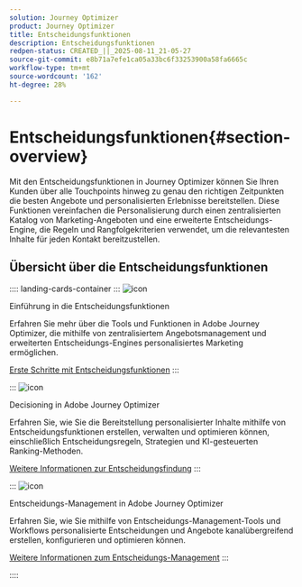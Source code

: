 ```yaml
---
solution: Journey Optimizer
product: Journey Optimizer
title: Entscheidungsfunktionen
description: Entscheidungsfunktionen
redpen-status: CREATED_||_2025-08-11_21-05-27
source-git-commit: e8b71a7efe1ca05a33bc6f33253900a58fa6665c
workflow-type: tm+mt
source-wordcount: '162'
ht-degree: 28%

---
```



# Entscheidungsfunktionen{#section-overview}

Mit den Entscheidungsfunktionen in Journey Optimizer können Sie Ihren Kunden über alle Touchpoints hinweg zu genau den richtigen Zeitpunkten die besten Angebote und personalisierten Erlebnisse bereitstellen. Diese Funktionen vereinfachen die Personalisierung durch einen zentralisierten Katalog von Marketing-Angeboten und eine erweiterte Entscheidungs-Engine, die Regeln und Rangfolgekriterien verwendet, um die relevantesten Inhalte für jeden Kontakt bereitzustellen.

## Übersicht über die Entscheidungsfunktionen

:::: landing-cards-container
:::
![icon](https://cdn.experienceleague.adobe.com/icons/book.svg?lang=de)

Einführung in die Entscheidungsfunktionen

Erfahren Sie mehr über die Tools und Funktionen in Adobe Journey Optimizer, die mithilfe von zentralisiertem Angebotsmanagement und erweiterten Entscheidungs-Engines personalisiertes Marketing ermöglichen.

[Erste Schritte mit Entscheidungsfunktionen](../using/experience-decisioning/gs-decision.md)
:::

:::
![icon](https://cdn.experienceleague.adobe.com/icons/puzzle-piece.svg?lang=de)

Decisioning in Adobe Journey Optimizer

Erfahren Sie, wie Sie die Bereitstellung personalisierter Inhalte mithilfe von Entscheidungsfunktionen erstellen, verwalten und optimieren können, einschließlich Entscheidungsregeln, Strategien und KI-gesteuerten Ranking-Methoden.

[Weitere Informationen zur Entscheidungsfindung](experience-decisioning-landing-page.md)
:::

:::
![icon](https://cdn.experienceleague.adobe.com/icons/gear.svg?lang=de)

Entscheidungs-Management in Adobe Journey Optimizer

Erfahren Sie, wie Sie mithilfe von Entscheidungs-Management-Tools und Workflows personalisierte Entscheidungen und Angebote kanalübergreifend erstellen, konfigurieren und optimieren können.

[Weitere Informationen zum Entscheidungs-Management](offer-decisioning-landing-page.md)
:::

::::
